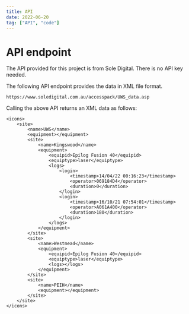 ```yaml
---
title: API
date: 2022-06-20
tag: ["API", "code"]
---
```



# API endpoint

The API provided for this project is from Sole Digital.
There is no API key needed.

The following API endpoint provides the data in XML file format.

```
https://www.soledigital.com.au/accesspack/UWS_data.asp
```

Calling the above API returns an XML data as follows:

```
<icons>
	<site>
		<name>UWS</name>
		<equipment></equipment>
		<site>
			<name>Kingswood</name>
			<equipment>
				<equipid>Epilog Fusion 40</equipid>
				<equiptype>laser</equiptype>
				<logs>
					<login>
						<timestamp>14/04/22 00:16:23</timestamp>
						<operator>069184D4</operator>
						<duration>0</duration>
					</login>
					<login>
						<timestamp>16/10/21 07:54:01</timestamp>
						<operator>A061A400</operator>
						<duration>180</duration>
					</login>
				</logs>
			</equipment>
		</site>
		<site>
			<name>Westmead</name>
			<equipment>
				<equipid>Epilog Fusion 40</equipid>
				<equiptype>laser</equiptype>
				<logs></logs>
			</equipment>
		</site>
		<site>
			<name>PEIH</name>
			<equipment></equipment>
		</site>
	</site>
</icons>
```
